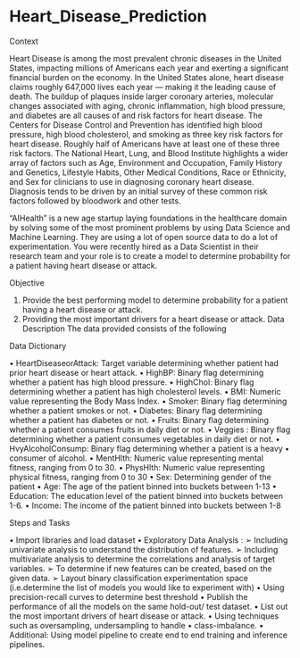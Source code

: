 # Heart_Disease_Prediction

Context

Heart Disease is among the most prevalent chronic diseases in the United
States, impacting millions of Americans each year and exerting a significant
financial burden on the economy. In the United States alone, heart disease
claims roughly 647,000 lives each year — making it the leading cause of
death. The buildup of plaques inside larger
coronary arteries, molecular changes associated with aging, chronic
inflammation, high blood pressure, and diabetes are all causes of and risk
factors for heart disease.
The Centers for Disease Control and Prevention has identified high blood
pressure, high blood cholesterol, and smoking as three key risk factors for
heart disease. Roughly half of Americans have at least one of these three
risk factors. The National Heart, Lung, and
Blood Institute highlights a wider array of factors such as Age, Environment
and Occupation, Family History and Genetics, Lifestyle Habits, Other
Medical Conditions, Race or Ethnicity, and Sex for clinicians to use in
diagnosing coronary heart disease. Diagnosis tends to be driven by an
initial survey of these common risk factors followed by bloodwork and
other tests.


“AIHealth” is a new age startup laying foundations in the healthcare
domain by solving some of the most prominent problems by using Data
Science and Machine Learning. They are using a lot of open source data to
do a lot of experimentation. You were recently hired as a Data Scientist in
their research team and your role is to create a model to determine
probability for a patient having heart disease or attack.


Objective

1. Provide the best performing model to determine probability for a patient
having a heart disease or attack.
2. Providing the most important drivers for a heart disease or attack.
Data Description
The data provided consists of the following

Data Dictionary

• HeartDiseaseorAttack: Target variable determining whether patient
had prior heart disease or heart attack.
• HighBP: Binary flag determining whether a patient has high blood
pressure.
• HighChol: Binary flag determining whether a patient has high
cholesterol levels.
• BMI: Numeric value representing the Body Mass Index.
• Smoker: Binary flag determining whether a patient smokes or not.
• Diabetes: Binary flag determining whether a patient has diabetes or
not.
• Fruits: Binary flag determining whether a patient consumes fruits in
daily diet or not.
• Veggies : Binary flag determining whether a patient consumes
vegetables in daily diet or not.
• HvyAlcoholConsump: Binary flag determining whether a patient is a
heavy
• consumer of alcohol.
• MentHlth: Numeric value representing mental fitness, ranging from 0
to 30.
• PhysHlth: Numeric value representing physical fitness, ranging from
0 to 30
• Sex: Determining gender of the patient
• Age: The age of the patient binned into buckets between 1-13
• Education: The education level of the patient binned into buckets
between 1-6.
• Income: The income of the patient binned into buckets between 1-8

Steps and Tasks

• Import libraries and load dataset
• Exploratory Data Analysis :
➢ Including univariate analysis to understand the distribution of
features.
➢ Including multivariate analysis to determine the correlations
and analysis of target variables.
➢ To determine if new features can be created, based on the
given data.
➢ Layout binary classification experimentation space (i.e.determine the list of models you would like to experiment
with)
• Using precision-recall curves to determine best threshold
• Publish the performance of all the models on the same hold-out/ test
dataset.
• List out the most important drivers of heart disease or attack.
• Using techniques such as oversampling, undersampling to handle
• class-imbalance.
• Additional: Using model pipeline to create end to end training and
inference pipelines.
